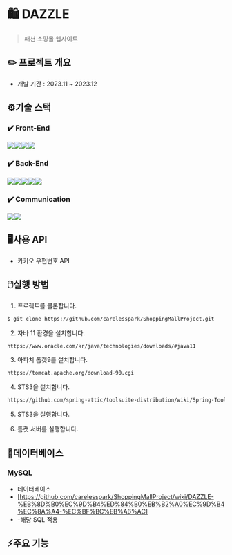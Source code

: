 # 🛍️ DAZZLE
> 패션 쇼핑몰 웹사이트

## ✏️ 프로젝트 개요
  - 개발 기간 : 2023.11 ~ 2023.12

## ⚙️기술 스택 
### ✔️ Front-End
<img src="https://img.shields.io/badge/html5-E34F26?style=for-the-badge&logo=html5&logoColor=white"><img src="https://img.shields.io/badge/css-1572B6?style=for-the-badge&logo=css3&logoColor=white"><img src="https://img.shields.io/badge/javascript-F7DF1E?style=for-the-badge&logo=javascript&logoColor=black"><img src="https://img.shields.io/badge/jquery-0769AD?style=for-the-badge&logo=jquery&logoColor=white">

### ✔️ Back-End
<img src="https://img.shields.io/badge/java-007396?style=for-the-badge&logo=java&logoColor=white"><img src="https://img.shields.io/badge/spring-6DB33F?style=for-the-badge&logo=spring&logoColor=white"><img src="https://img.shields.io/badge/mysql-4479A1?style=for-the-badge&logo=mysql&logoColor=white"><img src="https://img.shields.io/badge/apache tomcat-F8DC75?style=for-the-badge&logo=apachetomcat&logoColor=white"><img src="https://img.shields.io/badge/aws-232F3E?style=for-the-badge&logo=amazonaws&logoColor=white">

### ✔️ Communication
<img src="https://img.shields.io/badge/github-181717?style=for-the-badge&logo=github&logoColor=white"><img src="https://img.shields.io/badge/sourcetree-0052CC?style=for-the-badge&logo=sourcetree&logoColor=white">

## 🖥️사용 API
  - 카카오 우편번호 API

## 🖱️실행 방법
1. 프로젝트를 클론합니다.

```sh
$ git clone https://github.com/carelesspark/ShoppingMallProject.git
```

2. 자바 11 환경을 설치합니다.
```sh
https://www.oracle.com/kr/java/technologies/downloads/#java11
```
3. 아파치 톰캣9를 설치합니다.
```sh
https://tomcat.apache.org/download-90.cgi
```

4. STS3을 설치합니다.
```sh
https://github.com/spring-attic/toolsuite-distribution/wiki/Spring-Tool-Suite-3
```

5. STS3을 실행합니다.

6. 톰캣 서버를 실행합니다.

## 📗데이터베이스
### MySQL
 - 데이터베이스
 - [https://github.com/carelesspark/ShoppingMallProject/wiki/DAZZLE-%EB%8D%B0%EC%9D%B4%ED%84%B0%EB%B2%A0%EC%9D%B4%EC%8A%A4-%EC%BF%BC%EB%A6%AC]
 - -해당 SQL 적용

## ⚡주요 기능
